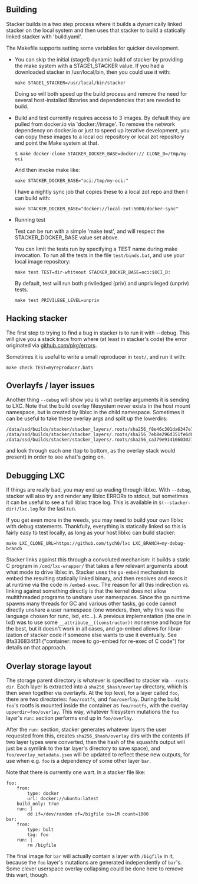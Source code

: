 ## Building
Stacker builds in a two step process where it builds a dynamically linked stacker
on the local system and then uses that stacker to build a statically linked
stacker with 'build.yaml'.

The Makefile supports setting some variables for quicker development.

 * You can skip the initial (stage1) dynamic build of stacker by providing
   the make system with a STAGE1_STACKER value.  If you had a downloaded stacker
   in /usr/local/bin, then you could use it with:

       make STAGE1_STACKER=/usr/local/bin/stacker

   Doing so will both speed up the build process and remove the need for several
   host-installed libraries and dependencies that are needed to build.

 * Build and test currently requires access to 3 images. By default they are pulled
   from docker.io via 'docker://image'.  To remove the network dependency on docker.io
   or just to speed up iterative development, you can copy these images to a local
   oci repository or local zot repository and point the Make system at that.

       $ make docker-clone STACKER_DOCKER_BASE=docker:// CLONE_D=/tmp/my-oci

   And then invoke make like:

       make STACKER_DOCKER_BASE="oci:/tmp/my-oci:"

   I have a nightly sync job that copies these to a local zot repo and then I can build with:

       make STACKER_DOCKER_BASE="docker://local-zot:5000/docker-sync"

 * Running test

   Test can be run with a simple 'make test', and will respect the STACKER_DOCKER_BASE value
   set above.

   You can limit the tests run by specifying a TEST name during make invocation.
   To run all the tests in the file `test/binds.bat`, and use your local image repository:

       make test TEST=dir-whiteout STACKER_DOCKER_BASE=oci:$OCI_D:

   By default, test will run both priviledged (priv) and unprivileged (unpriv) tests.

       make test PRIVILEGE_LEVEL=unpriv 

## Hacking stacker

The first step to trying to find a bug in stacker is to run it with --debug.
This will give you a stack trace from where (at least in stacker's code) the
error originated via [github.com/pkg/errors](https://github.com/pkg/errors).

Sometimes it is useful to write a small reproducer in `test/`, and run it with:

    make check TEST=myreproducer.bats

## Overlayfs / layer issues

Another thing `--debug` will show you is what overlay arguments it is sending
to LXC. Note that the build overlay filesystem never exists in the host mount
namespace, but is created by liblxc in the child namespace. Sometimes it can be
useful to take these overlay args and split up the lowerdirs:

    /data/ssd/builds/stacker/stacker_layers/.roots/sha256_f8e46c301da6347e78057d8fe48a6bbd8fc0cab213d47825f5c0c0646f542b6b/overlay
    /data/ssd/builds/stacker/stacker_layers/.roots/sha256_7eb8e296d351fe6d0c87fea979b305e2b1f19548d99f9aee4b8030b596f02efd/overlay
    /data/ssd/builds/stacker/stacker_layers/.roots/sha256_ca379e914166030218007477a7b9cfd0ca3dd554c58e2401c58c634fac9182f8/overlay

and look through each one (top to bottom, as the overlay stack would present)
in order to see what's going on.

## Debugging LXC

If things are really bad, you may end up wading through liblxc. With `--debug`,
stacker will also try and render any liblxc ERRORs to stdout, but sometimes it
can be useful to see a full liblxc trace log. This is available in
`$(--stacker-dir)/lxc.log` for the last run.


If you get even more in the weeds, you may need to build your own liblxc with
debug statements. Thankfully, everything is statically linked so this is fairly
easy to test locally, as long as your host liblxc can build stacker:

    make LXC_CLONE_URL=https://github.com/tych0/lxc LXC_BRANCH=my-debug-branch

Stacker links against this through a convoluted mechanism: it builds a static C
program in `/cmd/lxc-wrapper/` that takes a few relevant arguments about what
mode to drive liblxc in. Stacker uses the `go-embed` mechanism to embed the
resulting statically linked binary, and then resolves and execs it at runtime
via the code in `/embed-exec`. The reason for all this indirection vs. linking
against something directly is that the kernel does not allow multithreaded
programs to unshare user namespaces. Since the go runtime spawns many threads
for GC and various other tasks, go code cannot directly unshare a user
namespace (one wonders, then, why this was the language chosen for runc, lxd,
etc...). A previous implementation (the one in lxd) was to use some
`__attribute__((constructor))` nonsense and hope for the best, but it doesn't
work in all cases, and go-embed allows for librar-ization of stacker code if
someone else wants to use it eventually. See 8fa336834f31 ("container: move to
go-embed for re-exec of C code") for details on that approach.

## Overlay storage layout

The storage parent directory is whatever is specified to stacker via
`--roots-dir`. Each layer is extracted into a `sha256_$hash/overlay` directory,
which is then sewn together via overlayfs. At the top level, for a layer called
`foo`, there are two directories: `foo/rootfs`, and `foo/overlay`. During the
build, `foo`'s rootfs is mounted inside the container as `foo/rootfs`, with the
overlay `upperdir=foo/overlay`. This way, whatever filesystem mutations the
`foo` layer's `run:` section performs end up in `foo/overlay`.

After the `run:` section, stacker generates whatever layers the user requested
from this, creates `sha256_$hash/overlay` dirs with the contents (if two layer
types were converted, then the hash of the squashfs output will just be a
symlink to the tar layer's directory to save space), and
`foo/overlay_metadata.json` will be updated to reflect these new outputs, for
use when e.g. `foo` is a dependency of some other layer `bar`.

Note that there is currently one wart. In a stacker file like:

    foo:
        from:
            type: docker
            url: docker://ubuntu:latest
        build_only: true
        run: |
            dd if=/dev/random of=/bigfile bs=1M count=1000
    bar:
        from:
            type: bult
            tag: foo
        run: |
            rm /bigfile

The final image for `bar` will actually contain a layer with `/bigfile` in it,
because the `foo` layer's mutations are generated independently of `bar`'s.
Some clever userspace overlay collapsing could be done here to remove this
wart, though.
